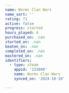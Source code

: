 ```yaml
---
name: Worms Clan Wars
name_sort: ''
rating: 71
active: false
progress: started
hours_played: 4
purchased_on: .nan
started_on: .nan
beaten_on: .nan
completed_on: .nan
mastered_on: .nan
identifiers:
  - type: steam
    appid: '233840'
    name: Worms Clan Wars
    synced_on: '2024-10-10'

---
```

